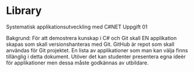 # Library

Systematisk applikationsutveckling med C#NET 
Uppgift 01

Bakgrund: För att demostrera kunskap i C# och Git skall EN applikation skapas som skall versionshanteras med Git. GitHub är repot som skall användas för Git projektet. En lista av applikationer som man kan välja finns tillänglig i detta dokument. Utöver det kan studenter presentera egna ideèr för applikationer men dessa måste godkännas av utbildare.
